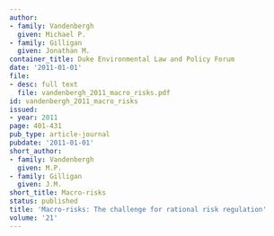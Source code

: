 ```yaml
---
author:
- family: Vandenbergh
  given: Michael P.
- family: Gilligan
  given: Jonathan M.
container_title: Duke Environmental Law and Policy Forum
date: '2011-01-01'
file:
- desc: full text
  file: vandenbergh_2011_macro_risks.pdf
id: vandenbergh_2011_macro_risks
issued:
- year: 2011
page: 401-431
pub_type: article-journal
pubdate: '2011-01-01'
short_author:
- family: Vandenbergh
  given: M.P.
- family: Gilligan
  given: J.M.
short_title: Macro-risks
status: published
title: 'Macro-risks: The challenge for rational risk regulation'
volume: '21'
---
```


